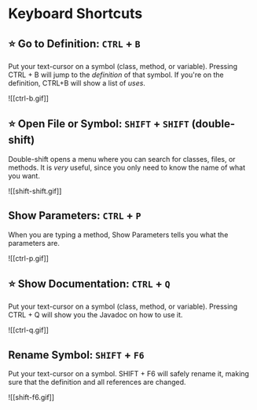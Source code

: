 # Keyboard Shortcuts

## ⭐ Go to Definition: `CTRL` + `B`

Put your text-cursor on a symbol (class, method, or variable). Pressing CTRL + B will jump to the *definition* of that symbol. If you're on the definition, CTRL+B will show a list of *uses*.

![[ctrl-b.gif]]

## ⭐ Open File or Symbol: `SHIFT` + `SHIFT` (double-shift)

Double-shift opens a menu where you can search for classes, files, or methods. It is *very* useful, since you only need to know the name of what you want.

![[shift-shift.gif]]

## Show Parameters: `CTRL` + `P`

When you are typing a method, Show Parameters tells you what the parameters are.

![[ctrl-p.gif]]

## ⭐ Show Documentation: `CTRL` + `Q`

Put your text-cursor on a symbol (class, method, or variable). Pressing CTRL + Q will show you the Javadoc on how to use it.

![[ctrl-q.gif]]


## Rename Symbol: `SHIFT` + `F6`

Put your text-cursor on a symbol. SHIFT + F6 will safely rename it, making sure that the definition and all references are changed.

![[shift-f6.gif]]